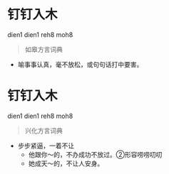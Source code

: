 # 钉钉入木
dien1 dien1 reh8 moh8
> 如皋方言词典
- 喻事事认真，毫不放松，或句句话打中要害。

# 钉钉入木
dien1 dien1 reh8 moh8
> 兴化方言词典
- 步步紧逼，一着不让
  - 他跟你～的，不办成功不放过。②形容唠唠叨叨
  - 她成天～的，不让人安身。
